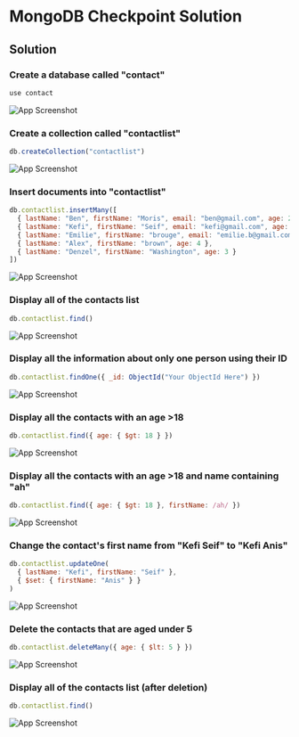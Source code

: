 
# MongoDB Checkpoint Solution


## Solution

### Create a database called "contact"
```js
use contact
```
![App Screenshot](https://github.com/DjacerMESSAADIA/mongodb-checkpoint/blob/main/screenshots/create%20collection.png?raw=true)

### Create a collection called "contactlist"
```js
db.createCollection("contactlist")
```
![App Screenshot](https://github.com/DjacerMESSAADIA/mongodb-checkpoint/blob/main/screenshots/create%20collection.png?raw=true)

### Insert documents into "contactlist"
```js
db.contactlist.insertMany([
  { lastName: "Ben", firstName: "Moris", email: "ben@gmail.com", age: 26 },
  { lastName: "Kefi", firstName: "Seif", email: "kefi@gmail.com", age: 15 },
  { lastName: "Emilie", firstName: "brouge", email: "emilie.b@gmail.com", age: 40 },
  { lastName: "Alex", firstName: "brown", age: 4 },
  { lastName: "Denzel", firstName: "Washington", age: 3 }
])
```
![App Screenshot](https://github.com/DjacerMESSAADIA/mongodb-checkpoint/blob/main/screenshots/insert%20into%20collection.png?raw=true)

### Display all of the contacts list
```js
db.contactlist.find()
```
![App Screenshot](https://github.com/DjacerMESSAADIA/mongodb-checkpoint/blob/main/screenshots/find%20all.png?raw=true)

### Display all the information about only one person using their ID
```js
db.contactlist.findOne({ _id: ObjectId("Your ObjectId Here") })
```
![App Screenshot](https://github.com/DjacerMESSAADIA/mongodb-checkpoint/blob/main/screenshots/find%20by%20id.png?raw=true)

### Display all the contacts with an age >18
```js
db.contactlist.find({ age: { $gt: 18 } })
```
![App Screenshot](https://github.com/DjacerMESSAADIA/mongodb-checkpoint/blob/main/screenshots/filter%20by%20age.png?raw=true)

### Display all the contacts with an age >18 and name containing "ah"
```js
db.contactlist.find({ age: { $gt: 18 }, firstName: /ah/ })
```
![App Screenshot](https://github.com/DjacerMESSAADIA/mongodb-checkpoint/blob/main/screenshots/filter%20by%20age%20and%20match%20firstname.png?raw=true)

### Change the contact's first name from "Kefi Seif" to "Kefi Anis"
```js
db.contactlist.updateOne(
  { lastName: "Kefi", firstName: "Seif" },
  { $set: { firstName: "Anis" } }
)
```
![App Screenshot](https://github.com/DjacerMESSAADIA/mongodb-checkpoint/blob/main/screenshots/updating%20one.png?raw=true)

### Delete the contacts that are aged under 5
```js
db.contactlist.deleteMany({ age: { $lt: 5 } })
```
![App Screenshot](https://github.com/DjacerMESSAADIA/mongodb-checkpoint/blob/main/screenshots/delete%20by%20age.png?raw=true)

### Display all of the contacts list (after deletion)
```js
db.contactlist.find()
```
![App Screenshot](https://github.com/DjacerMESSAADIA/mongodb-checkpoint/blob/main/screenshots/find%20all%20after%20deletion.png?raw=true)
